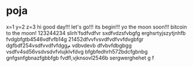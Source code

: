 # poja
x=1
y=2
z=3
hi
good day!!!
let's go!!!
its begin!!!
yo the moon soon!!!
bitcoin to the moon!
123244234
slirh'fsdfvdfvr
sxdfvdzsfvbgfg
erghsrtyjszytjnhfb
fvdgbfgtb4546vdfvfb14g
21452dfvvfvsvdfvdfvvfdvgbfgr
dgfbdf254vsdfvvdfvfdggم
vdbvdevb dfvbvfdbgbgg
vsdfv4sd56vsdvsdvfvlujklvfdvg
bfgbfedhrh572bdcfgbnbg
 gnfgsnfgbnazfgbbfgb
fvdfl,vjknsovl2546b
sergwerghehet
g
f
